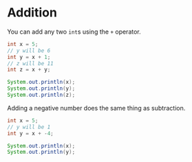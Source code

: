 # Addition

You can add any two `int`s using the `+` operator.

```java
int x = 5;
// y will be 6
int y = x + 1;
// z will be 11
int z = x + y;

System.out.println(x);
System.out.println(y);
System.out.println(z);
```

Adding a negative number does the same thing as subtraction.

```java
int x = 5;
// y will be 1
int y = x + -4;

System.out.println(x);
System.out.println(y);
```
